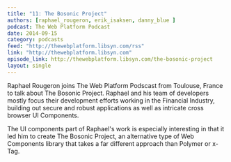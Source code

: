 ```yaml
---
title: "11: The Bosonic Project"
authors: [raphael_rougeron, erik_isaksen, danny_blue ]
podcast: The Web Platform Podcast
date: 2014-09-15
category: podcasts
feed: "http://thewebplatform.libsyn.com/rss"
link: "http://thewebplatform.libsyn.com"
episode_link: http://thewebplatform.libsyn.com/the-bosonic-project
layout: single
---
```


Raphael Rougeron joins The Web Platform Podscast from Toulouse, France to talk about The Bosonic Project.
Raphael and his team of developers mostly focus their development efforts working in the Financial Industry,
building out secure and robust applications as well as intricate cross browser UI Components.

<!-- Excerpt -->

<p>
The UI components part of Raphael's work is especially interesting in that it led him to create The Bosonic Project, an
alternative type of Web Components library that takes a far different approach than Polymer or x-Tag.
</p>
